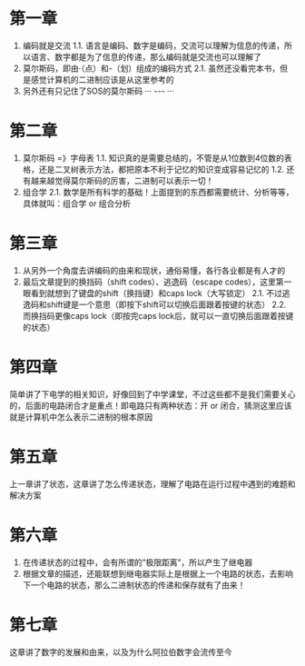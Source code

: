 # 第一章
1. 编码就是交流
1.1. 语言是编码、数字是编码，交流可以理解为信息的传递，所以语言、数字都是为了信息的传递，那么编码就是交流也可以理解了
2. 莫尔斯码，即由·（点）和-（划）组成的编码方式
2.1. 虽然还没看完本书，但是感觉计算机的二进制应该是从这里参考的
3. 另外还有只记住了SOS的莫尔斯码 ··· --- ···

# 第二章
1. 莫尔斯码 =》字母表
1.1. 知识真的是需要总结的，不管是从1位数到4位数的表格，还是二叉树表示方法，都把原本不利于记忆的知识变成容易记忆的
1.2. 还有越来越觉得莫尔斯码的厉害，二进制可以表示一切！
2. 组合学
2.1. 数学是所有科学的基础！上面提到的东西都需要统计、分析等等，具体就叫：组合学 or 组合分析

# 第三章
1. 从另外一个角度去讲编码的由来和现状，通俗易懂，各行各业都是有人才的
2. 最后文章提到的换挡码（shift codes）、逃逸码（escape codes），这里第一眼看到就想到了键盘的shift（换挡键）和caps lock（大写锁定）
2.1. 不过逃逸码和shift键是一个意思（即按下shift可以切换后面跟着按键的状态）
2.2. 而换挡码更像caps lock（即按完caps lock后，就可以一直切换后面跟着按键的状态）

# 第四章
简单讲了下电学的相关知识，好像回到了中学课堂，不过这些都不是我们需要关心的，后面的电路闭合才是重点！即电路只有两种状态：开 or 闭合，猜测这里应该就是计算机中怎么表示二进制的根本原因

# 第五章
上一章讲了状态，这章讲了怎么传递状态，理解了电路在运行过程中遇到的难题和解决方案

# 第六章
1. 在传递状态的过程中，会有所谓的“极限距离”，所以产生了继电器
2. 根据文章的描述，还能联想到继电器实际上是根据上一个电路的状态，去影响下一个电路的状态，那么二进制状态的传递和保存就有了由来！

# 第七章
这章讲了数字的发展和由来，以及为什么阿拉伯数字会流传至今

